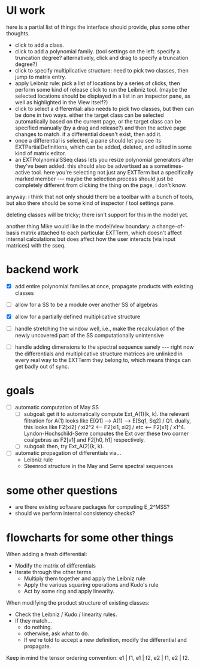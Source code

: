 UI work
=======
here is a partial list of things the interface should provide, plus some other thoughts.
- click to add a class.
- click to add a polynomial family.  (tool settings on the left: specify a truncation degree?  alternatively, click and drag to specify a truncation degree?)
- click to specify multiplicative structure: need to pick two classes, then jump to matrix entry.
- apply Leibniz rule: pick a list of locations by a series of clicks, then perform some kind of release click to run the Leibniz tool.  (maybe the selected locations should be displayed in a list in an inspector pane, as well as highlighted in the View itself?)
- click to select a differential: also needs to pick two classes, but then can be done in two ways.  either the target class can be selected automatically based on the current page, or the target class can be specified manually (by a drag and release?) and then the active page changes to match.  if a differential doesn't exist, then add it.
- once a differential is selected, a pane should let you see its EXTPartialDefinitions, which can be added, deleted, and edited in some kind of matrix editor.
- an EXTPolynomialSSeq class lets you resize polynomial generators after they've been added.  this should also be advertised as a sometimes-active tool.  here you're selecting not just any EXTTerm but a specifically marked member --- maybe the selection process should just be completely different from clicking the thing on the page, i don't know.

anyway: i think that not only should there be a toolbar with a bunch of tools, but also there should be some kind of inspector / tool settings pane.

deleting classes will be tricky; there isn't support for this in the model yet.

another thing Mike would like in the model/view boundary: a change-of-basis matrix attached to each particular EXTTerm, which doesn't affect internal calculations but does affect how the user interacts (via input matrices) with the sseq.


backend work
============
- [x] add entire polynomial families at once, propagate products with existing classes
- [ ] allow for a SS to be a module over another SS of algebras
- [x] allow for a partially defined multiplicative structure
- [ ] handle stretching the window well, i.e., make the recalculation of the newly uncovered part of the SS computationally unintensive
- [ ] handle adding dimensions to the spectral sequence sanely --- right now the differentials and multiplicative structure matrices are unlinked in every real way to the EXTTerm they belong to, which means things can get badly out of sync.


goals
=====
- [ ] automatic computation of May SS
    + [ ] subgoal: get it to automatically compute Ext_A(1)(k, k).  the relevant filtration for A(1) looks like E[Q1] --> A(1) --> E[Sq1, Sq2] / Q1.  dually, this looks like F2[xi2] / xi2^2 <-- F2[xi1, xi2] / etc <-- F2[x1] / x1^4.  Lyndon-Hochschild-Serre computes the Ext over these two corner coalgebras as F2[v1] and F2[h0, h1] respectively.
    + [ ] subgoal: then, try Ext_A(2)(k, k).
- [ ] automatic propagation of differentials via...
    + Leibniz rule
    + Steenrod structure in the May and Serre spectral sequences


some other questions
====================
 + are there existing software packages for computing E_2^MSS?
 + should we perform internal consistency checks?

flowcharts for some other things
================================
When adding a fresh differential:
 + Modify the matrix of differentials
 + Iterate through the other terms
      + Multiply them together and apply the Leibniz rule
      + Apply the various squaring operations and Kudo's rule
      + Act by some ring and apply linearity.

When modifying the product structure of existing classes:
 + Check the Leibniz / Kudo / linearity rules.
 + If they match…
      + do nothing.
      + otherwise, ask what to do.
      + If we're told to accept a new definition, modify the differential and propagate.
 
Keep in mind the tensor ordering convention:
    e1 | f1, e1 | f2, e2 | f1, e2 | f2.